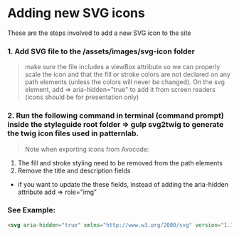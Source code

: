 # Adding new SVG icons

 These are the steps involved to add a new SVG icon to the site

### 1. Add SVG file to the /assets/images/svg-icon folder
> make sure the file includes a viewBox attribute so we can properly scale the icon and that the fill or stroke colors are not declared on any path elements (unless the colors will never be changed).
> On the svg element, add => aria-hidden="true" to add it from screen readers (icons should be for presentation only)

### 2. Run the following command in terminal (command prompt) inside the styleguide root folder => gulp svg2twig to generate the twig icon files used in patternlab.

> Note when exporting icons from Avocode:
1. The fill and stroke styling need to be removed from the path elements
2. Remove the title and description fields
* if you want to update the these fields, instead of adding the aria-hidden attribute add => role="img"

### See Example:
```html
<svg aria-hidden="true" xmlns="http://www.w3.org/2000/svg" version="1.1" xmlns:xlink="http://www.w3.org/1999/xlink" xmlns:svgjs="http://svgjs.com/svgjs" width="14" height="16" viewBox="0 0 14 16">
```
